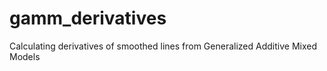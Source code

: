 # gamm_derivatives

Calculating derivatives of smoothed lines from Generalized Additive Mixed Models
